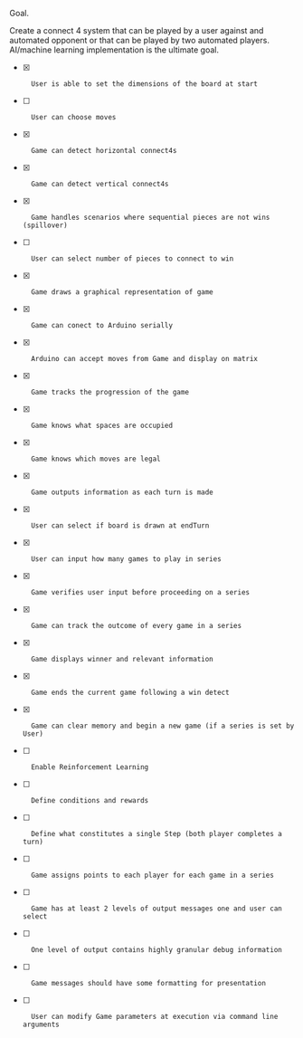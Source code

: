 Goal.

Create a connect 4 system that can be played by a user against and automated opponent or that can be played by two automated players. AI/machine learning implementation is the ultimate goal. 


- [x]		User is able to set the dimensions of the board at start		
- [ ] 		User can choose moves 										
- [x]		Game can detect horizontal connect4s 
- [x]		Game can detect vertical connect4s 
- [x]		Game handles scenarios where sequential pieces are not wins (spillover)
- [ ]		User can select number of pieces to connect to win
- [x]		Game draws a graphical representation of game 
- [x]		Game can conect to Arduino serially 
- [x]		Arduino can accept moves from Game and display on matrix 
- [x]		Game tracks the progression of the game 
- [x]		Game knows what spaces are occupied 
- [x]		Game knows which moves are legal 
- [x]		Game outputs information as each turn is made 
- [x]		User can select if board is drawn at endTurn
- [x]		User can input how many games to play in series
- [x]		Game verifies user input before proceeding on a series 
- [x]		Game can track the outcome of every game in a series 
- [x]		Game displays winner and relevant information 
- [x]		Game ends the current game following a win detect 
- [x] 		Game can clear memory and begin a new game (if a series is set by User)
- [ ]		Enable Reinforcement Learning
- [ ]		Define conditions and rewards
- [ ]		Define what constitutes a single Step (both player completes a turn)
- [ ]		Game assigns points to each player for each game in a series
- [ ]		Game has at least 2 levels of output messages one and user can select
- [ ]		One level of output contains highly granular debug information
- [ ]		Game messages should have some formatting for presentation
- [ ]		User can modify Game parameters at execution via command line arguments
